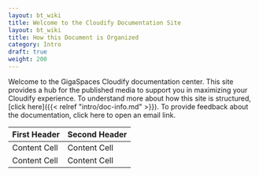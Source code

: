 ```yaml
---
layout: bt_wiki
title: Welcome to the Cloudify Documentation Site
layout: bt_wiki
title: How this Document is Organized
category: Intro
draft: true
weight: 200
---
```


Welcome to the GigaSpaces Cloudify documentation center. This site provides a hub for the published media to support you in maximizing your Cloudify experience. To understand more about how this site is structured, [click here]({{< relref "intro/doc-info.md" >}}).
To provide feedback about the documentation, click here to open an email link. 


| First Header  | Second Header |
| ------------- | ------------- |
| Content Cell  | Content Cell  |
| Content Cell  | Content Cell  |


